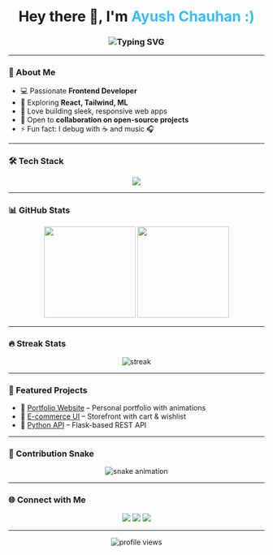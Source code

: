 <!-- Profile README for ayushcodes01 -->

<h1 align="center">
  Hey there 👋, I'm <span style="color:#38BDF8">Ayush Chauhan :)</span>
</h1>

<h3 align="center">
  <img src="https://readme-typing-svg.herokuapp.com?size=22&color=38BDF8&lines=Frontend+Developer;Tech+Enthusiast;Open+Source+Contributor;Always+Learning🚀" alt="Typing SVG" />
</h3>

---

### 🌟 About Me
- 💻 Passionate **Frontend Developer**  
- 🌱 Exploring **React, Tailwind, ML**  
- 🚀 Love building sleek, responsive web apps  
- 🎯 Open to **collaboration on open-source projects**  
- ⚡ Fun fact: I debug with ☕ and music 🎧  

---

### 🛠️ Tech Stack
<p align="center">
  <img src="https://skillicons.dev/icons?i=html,css,js,react,tailwind,python,flask,git,github,vscode,docker" />
</p>

---

### 📊 GitHub Stats
<p align="center">
  <img src="https://github-readme-stats.vercel.app/api?username=ayushcodes01&show_icons=true&theme=radical" height="180em"/>
  <img src="https://github-readme-stats.vercel.app/api/top-langs/?username=ayushcodes01&layout=compact&theme=radical" height="180em"/>
</p>

---

### 🔥 Streak Stats
<p align="center">
  <img src="https://github-readme-streak-stats.herokuapp.com/?user=ayushcodes01&theme=radical" alt="streak"/>
</p>

---

### 🚀 Featured Projects
- 🔗 [Portfolio Website](https://github.com/ayushcodes01/portfolio) – Personal portfolio with animations  
- 🔗 [E-commerce UI](https://github.com/ayushcodes01/ecommerce) – Storefront with cart & wishlist  
- 🔗 [Python API](https://github.com/ayushcodes01/python-api) – Flask-based REST API  

---

### 🐍 Contribution Snake
<p align="center">
  <img src="https://github.com/ayushcodes01/ayushcodes01/blob/output/github-contribution-grid-snake.svg" alt="snake animation"/>
</p>

---

### 🌐 Connect with Me
<p align="center">
  <a href="https://www.linkedin.com/in/ayush-chauhan-935926214/"><img src="https://img.shields.io/badge/LinkedIn-blue?logo=linkedin&logoColor=white" /></a>
  <a href="mailto:akchauhan29feb@gmail.com"><img src="https://img.shields.io/badge/Email-red?logo=gmail&logoColor=white" /></a>
  <a href="https://x.com/AkChauhan6514"><img src="https://img.shields.io/badge/Twitter-%231DA1F2.svg?logo=twitter&logoColor=white" /></a>
</p>

---

<div align="center">
  <img src="https://komarev.com/ghpvc/?username=ayushcodes01&style=for-the-badge&color=blue" alt="profile views"/>
</div>
